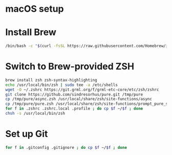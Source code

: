 macOS setup
===========

# Install Brew
```sh
/bin/bash -c "$(curl -fsSL https://raw.githubusercontent.com/Homebrew/install/master/install.sh)"
```

# Switch to Brew-provided ZSH
```sh
brew install zsh zsh-syntax-highlighting
echo /usr/local/bin/zsh | sudo tee -a /etc/shells
wget -O ~/.zshrc https://git.grml.org/f/grml-etc-core/etc/zsh/zshrc
git clone https://github.com/sindresorhus/pure.git /tmp/pure
cp /tmp/pure/async.zsh /usr/local/share/zsh/site-functions/async
cp /tmp/pure/pure.zsh /usr/local/share/zsh/site-functions/prompt_pure_setup
for f in .zshrc .zshrc.local .profile ; do cp $f ~/$f ; done
chsh -s /usr/local/bin/zsh
```

# Set up Git
```sh
for f in .gitconfig .gitignore ; do cp $f ~/$f ; done
```
